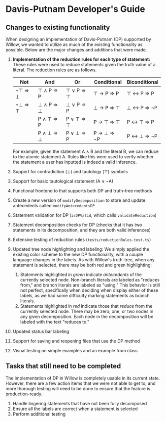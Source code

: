 # Davis-Putnam Developer's Guide

## Changes to existing functionality

When designing an implementation of Davis-Putnam (DP) supported by Willow, we wanted to utilize as much of the existing functionality as possible. Below are the major changes and additions that were made.

1. **Implementation of the reduction rules for each type of statement:** These rules were used to reduce statements given the truth value of a literal. The reduction rules are as follows.

    | Not       | And         | Or          | Conditional | Biconditional |
    | --------- | ----------- |------------ | ----------- | ------------- |
    | ¬⊤ => ⊥   | ⊤ ∧ P => P | ⊤ ∨ P => ⊤  | ⊤ → P => P  | ⊤ ↔ P => P   |
    | ¬⊥ => ⊤   | ⊥ ∧ P => ⊥ | ⊥ ∨ P => P  | ⊥ → P => ⊤  | ⊥ ↔ P => ¬P  |
    |           | P ∧ ⊤ => P  | P ∨ ⊤ => ⊤  | P → ⊤ => ⊤  | P ↔ ⊤ => P   |
    |           | P ∧ ⊥ => ⊥  | P ∨ ⊥ => P  | P → ⊥ => ¬P | P ↔ ⊥ => ¬P  |
    
    For example, given the statement A ∧ B and the literal B, we can reduce to the atomic statement A. Rules like this were used to verify whether the statement a user has inputted is indeed a valid inference.

2. Support for contradiction (⊥) and tautology (⊤) symbols
3. Support for basic tautological statement (A ∨ ¬A)
4. Functional frontend to that supports both DP and truth-tree methods
5. Create a new version of `modifyDecomposition` to store and update antecedents called `modifyAntecedentsDP`
6. Statement validation for DP (`isDPValid`, which calls `validateReduction`)
7. Statement decomposition checks for DP (checks that it has two statements in its decomposition, and they are both valid inferences)
8. Extensive testing of reduction rules (`tests/reductionRules.test.ts`)
9. Updated tree node highlighting and labeling: We simply applied the existing color scheme to the new DP functionality, with a couple language changes in the labels. As with Willow's truth-tree, when any statement is selected, there may be both red and green highlighting:

    1. Statements highlighted in *green* indicate *antecedents* of the currently selected node. Non-branch literals are labeled as "reduces from," and branch literals are labeled as "using." This behavior is still not perfect, specifically when deciding when display either of these labels, as we had some difficulty marking statements as branch literals.
    2. Statements highlighted in *red* indicate those that *reduce* from the currently selected node. There may be zero, one, or two nodes in any given decomposition. Each node in the decomposition will be labeled with the text "reduces to."
    
9. Updated status bar labeling
10. Support for saving and reopening files that use the DP method
11. Visual testing on simple examples and an example from class

## Tasks that still need to be completed

The implementation of DP in Willow is completely usable in its current state. However, there are a few action items that we were not able to get to, and more thorough testing will need to be done to ensure that the feature is production-ready.

1. Handle lingering statements that have not been fully decomposed
2. Ensure all the labels are correct when a statement is selected
3. Perform additional testing
